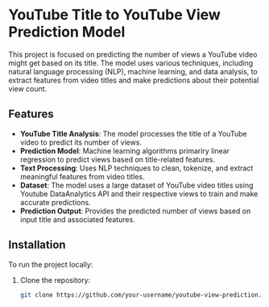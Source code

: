 # YouTube Title to YouTube View Prediction Model

This project is focused on predicting the number of views a YouTube video might get based on its title. The model uses various techniques, including natural language processing (NLP), machine learning, and data analysis, to extract features from video titles and make predictions about their potential view count.


## Features

- **YouTube Title Analysis**: The model processes the title of a YouTube video to predict its number of views.
- **Prediction Model**: Machine learning algorithms primariry linear regression to predict views based on title-related features.
- **Text Processing**: Uses NLP techniques to clean, tokenize, and extract meaningful features from video titles.
- **Dataset**: The model uses a large dataset of YouTube video titles using Youtube DataAnalytics API and their respective views to train and make accurate predictions.
- **Prediction Output**: Provides the predicted number of views based on input title and associated features.


## Installation

To run the project locally:

1. Clone the repository:
   ```bash
   git clone https://github.com/your-username/youtube-view-prediction.git
